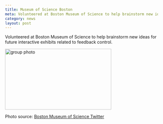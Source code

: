 ```yaml
---
title: Museum of Science Boston
meta: Volunteered at Boston Museum of Science to help brainstorm new ideas for future interactive exhibits related to feedback control.
category: news
layout: post
---
```


Volunteered at Boston Museum of Science to help brainstorm new ideas for future interactive exhibits related to feedback control.

<img src="https://pbs.twimg.com/media/Cxfx216WIAAuOY7.jpg:small" alt="group photo" width="350" height="200">

Photo source: [Boston Museum of Science Twitter](https://t.co/5Vc30pd257)
